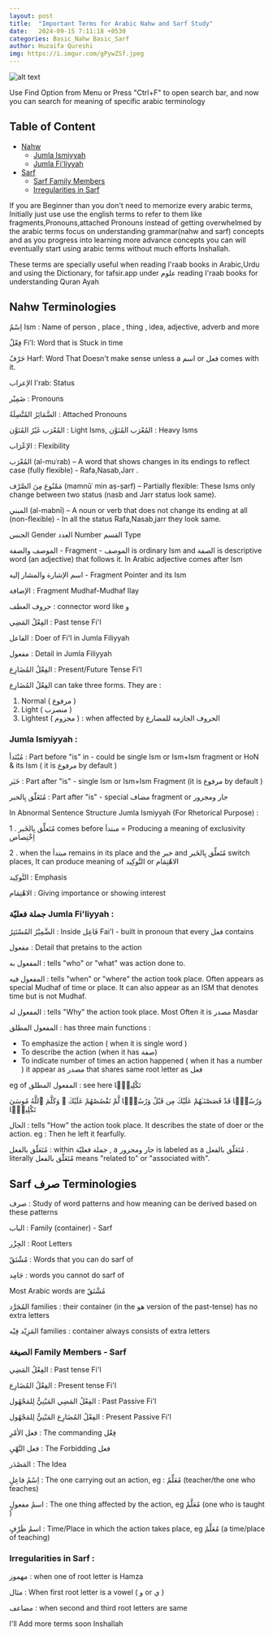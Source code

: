 ```yaml
---
layout: post
title:  "Important Terms for Arabic Nahw and Sarf Study"
date:   2024-09-15 7:11:18 +0530
categories: Basic_Nahw Basic_Sarf
author: Huzaifa Qureshi
img: https://i.imgur.com/gPywZSf.jpeg
---
```


![alt text](https://i.imgur.com/gPywZSf.jpeg)

<p class="note">
Use Find Option from Menu or Press "Ctrl+F" to open search bar, and now you can search for meaning of specific arabic terminology
</p>



## Table of Content
- <a href="#nahw">Nahw</a>
    - <a href="#ji"> Jumla Ismiyyah  </a>
    - <a href="#jf"> Jumla Fi'liyyah  </a>
- <a href="#sarf">Sarf</a>
    - <a href="#sf">Sarf Family Members</a>
    - <a href="#irr">Irregularities in Sarf</a>


If you are Beginner than you don't need to memorize every arabic terms, Initially just use use the english terms to refer to them like fragments,Pronouns,attached Pronouns
instead of getting overwhelmed by the arabic terms focus on understanding grammar(nahw and sarf) concepts and as you progress into learning more advance concepts you can will eventually 
start using arabic terms without much efforts Inshallah.

These terms are specially useful when reading I'raab books in Arabic,Urdu and using the Dictionary, for tafsir.app under علوم reading I'raab books for understanding Quran Ayah




<span id="nahw"></span>
## Nahw Terminologies

اِسْمٌ Ism :  Name of person , place , thing , idea, adjective, adverb and more

فِعْلٌ Fi'l:  Word that is Stuck in time

 حَرْفٌ Harf:  Word That Doesn't make sense unless a اسم or فعل comes with it. 

 الإعراب I'rab: Status

ضَمِيْر : Pronouns  

الضَّمَائِرُ المُتَّصِلَةُ : Attached Pronouns 

 المُعْرَب غَيْرُ المُنَوَّن : Light Isms, المُعْرَب المُنَوَّن : Heavy Isms 
 
الإعْرَاب : Flexibility 

المُعْرَب (al-muʿrab) – A word that shows changes in its endings to reflect case (fully flexible) - Rafa,Nasab,Jarr .

مَمْنُوع مِنَ الصَّرْف (mamnūʿ min aṣ-ṣarf) – Partially flexible: These Isms only change between two status (nasb and Jarr status look same).

المبني (al-mabnī) – A noun or verb that does not change its ending at all (non-flexible) - In all the status Rafa,Nasab,jarr they look same.

الجنس Gender
العدد Number 
القسم Type

الموصف والصفة - Fragment - الموصف is ordinary Ism and  الصفة is descriptive word (an adjective) that follows it. In Arabic adjective comes after Ism

اسم الإشارة والمشار إليه - Fragment Pointer and its Ism

الإضافة : Fragment Mudhaf-Mudhaf Ilay

حروف العطف : connector word like و 

الفِعْلُ المَضِي : Past tense Fi'l

الفاعل  : Doer of Fi'l in Jumla Filiyyah

مفعول : Detail in Jumla Filiyyah

الفِعْلُ المُضَارِع : Present/Future Tense Fi'l


الفِعْلُ المُضَارِع can take three forms. They are :
1. Normal ( مرفوع )
2. Light ( منصزب )
3. Lightest ( مجزوم ) : when affected by الحروف الجازمة للمضارع


<span id="ji"></span>

### Jumla Ismiyyah :

مُبْتَدأ : Part before "is" in  - could be single Ism or Ism+Ism fragment or HoN & its Ism ( it is  مرفوع by default )

خَبَر : Part after "is"  - single Ism or Ism+Ism Fragment (it is  مرفوع by default )

مُتَعَلّق بِالخبر : Part after "is" - special مضاف fragment or جار ومجرور

In Abnormal Sentence Structure Jumla Ismiyyah (For Rhetorical Purpose) :

1 . مُتَعلِّق بِالخَبر comes before مبتدأ = Producing a meaning of exclusivity اِخْتِصاص 

2 . when the مبتدأ remains in its place and the خبر  and مُتَعلِّق بِالخَبر switch places, It can produce meaning of التَّوكِيد or الاهْتِمَام

 التَّوكِيد : Emphasis

 الاهْتِمَام : Giving importance or showing interest 



<span id="jf"></span>

### جملة فعليّة Jumla Fi'liyyah : 

الضَّمِيْرُ المُسْتَتِرُ  : Inside فَاعِل Fai'l - built in pronoun that every فعل contains

مفعول  : Detail that pretains to the action

المفعول به : tells "who" or "what" was action done to.

المفعول فيه : tells "when" or "where" the action took place. Often appears as special Mudhaf of time or place. It can also appear as an ISM that denotes time but is not Mudhaf.

المفعول له : tells "Why" the action took place. Most Often it is مصدر Masdar 

المفعول المطلق : has three main functions :
- To emphasize the action ( when it is single word )
- To describe the action (when it has صفة)
- To indicate number of times an action happened ( when it has a number ) 
it appear as مصدر that shares same root letter as فعل

eg of المفعول المطلق  : see here تَكْلِيمًۭا

   وَرُسُلًۭا قَدْ قَصَصْنَـٰهُمْ عَلَيْكَ مِن قَبْلُ وَرُسُلًۭا لَّمْ نَقْصُصْهُمْ عَلَيْكَ ۚ وَكَلَّمَ ٱللَّهُ مُوسَىٰ تَكْلِيمًۭا

الحال : tells "How" the action took place. It describes the state of doer or the action. eg : Then he left it <span class="hl">fearfully.</span>

مُتَعَلّق بالفعل : within  جملة فعليّة , a جار ومجرور is labeled as a مُتَعَلّق بالفعل . literally مُتَعَلّق بالفعل means "related to" or "associated with".


<span id="sarf"></span>
## Sarf صرف Terminologies

صرف : Study of word patterns and how meaning can be derived based on these patterns

الباب : Family (container) - Sarf

الجِزْر : Root Letters

مُشْتَقّ : Words that you can do sarf of

جَامِد : words you cannot do sarf of

Most Arabic words are مُشْتَقّ

المُجَرَّد families : their container (in the هو version of the past-tense) has no extra letters

المَزِيْد فِيْه families : container always consists of extra letters


<span id="sf"></span>
### الصيغة  Family Members - Sarf

الفِعْلُ المَضِي : Past tense Fi'l

الفِعْلُ المُضَارِع : Present tense Fi'l

الفِعْلُ المَضِي المَبْنِيُّ لِلمَجْهُول : Past Passive Fi'l

 الفِعْلُ المُضَارِع المَبْنِيُّ لِلمَجْهُول : Present Passive Fi'l

فعل الأمْرِ : The commanding فِعْل 

 فعل النَّهْيِ : The Forbidding فعل 

المَصْدَر : The Idea  

اِسْمُ فاعِلٍ : The one carrying out an action, eg : مُعَلِّمٌ (teacher/the one who teaches)

اسمُ مفعولٍ : The one thing affected by the action, eg مُعَلَّمٌ (one who is taught )

اسمُ ظَرْفٍ : Time/Place in which the action takes place, eg  مُعَلَّمٌ (a time/place of teaching)


<span id="irr"></span>
### Irregularities in Sarf :

مهموز : when one of root letter is Hamza

مثال : When first root letter is a vowel ( و or ي )

مضاعف : when second and third root letters are same


I'll Add more terms soon Inshallah   